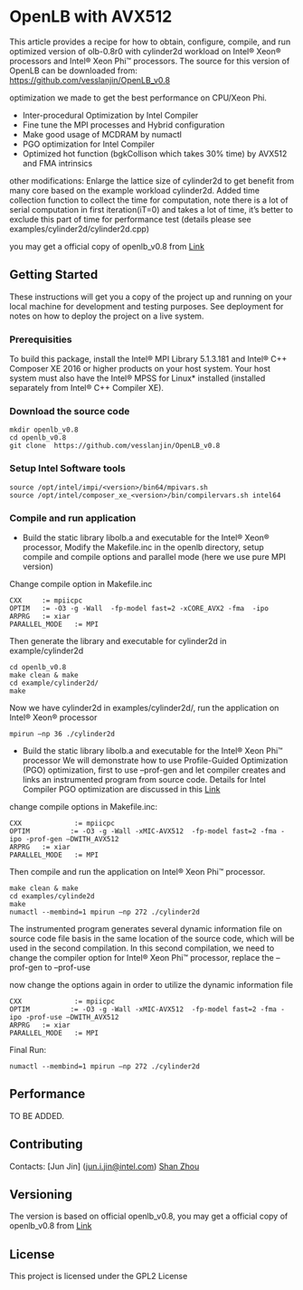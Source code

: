 # OpenLB with AVX512

This article provides a recipe for how to obtain, configure, compile, and run optimized version of olb-0.8r0 with cylinder2d workload on Intel® Xeon® processors and Intel® Xeon Phi™ processors.
The source for this version of OpenLB can be downloaded from: https://github.com/vesslanjin/OpenLB_v0.8

optimization we made to get the best performance on CPU/Xeon Phi.

* Inter-procedural Optimization by Intel Compiler 
* Fine tune the MPI processes and Hybrid configuration
* Make good usage of MCDRAM by numactl 
* PGO optimization for Intel Compiler
* Optimized hot function (bgkCollison which takes 30% time) by AVX512 and FMA intrinsics

other modifications:
Enlarge the lattice size of cylinder2d to get benefit from many core based on the example workload cylinder2d. 
Added time collection function to collect the time for computation, note there is a lot of serial computation in first iteration(iT=0) and takes a lot of time, it’s better to exclude this part of time for performance test (details please see examples/cylinder2d/cylinder2d.cpp)

you may get a official copy of openlb_v0.8 from [Link](http://www.optilb.com/openlb/wp-content/uploads/2013/11/olb-0.8r0.tgz)

## Getting Started

These instructions will get you a copy of the project up and running on your local machine for development and testing purposes. See deployment for notes on how to deploy the project on a live system.

### Prerequisities

To build this package, install the Intel® MPI Library 5.1.3.181 and Intel® C++ Composer XE 2016 or higher products on your host system.  Your host system must also have the Intel® MPSS for Linux* installed (installed separately from Intel® C++ Compiler XE).

### Download the source code

```
mkdir openlb_v0.8
cd openlb_v0.8
git clone  https://github.com/vesslanjin/OpenLB_v0.8
```

### Setup Intel Software tools
```
source /opt/intel/impi/<version>/bin64/mpivars.sh
source /opt/intel/composer_xe_<version>/bin/compilervars.sh intel64
```

### Compile and run application

* Build the static library libolb.a and executable for the Intel® Xeon® processor, Modify the Makefile.inc in the openlb directory, setup compile and compile options and parallel mode (here we use pure MPI version)

Change compile option in Makefile.inc
```
CXX     := mpiicpc
OPTIM   := -O3 -g -Wall  -fp-model fast=2 -xCORE_AVX2 -fma  -ipo
ARPRG   := xiar
PARALLEL_MODE   := MPI

```

Then generate the library and executable for cylinder2d in example/cylinder2d
```
cd openlb_v0.8
make clean & make
cd example/cylinder2d/
make
```

Now we have cylinder2d in examples/cylinder2d/, run the application on Intel® Xeon® processor
```
mpirun –np 36 ./cylinder2d
```

* Build the static library libolb.a and executable for the Intel® Xeon Phi™ processor
We will demonstrate how to use Profile-Guided Optimization (PGO) optimization, first to use –prof-gen and let compiler creates and links an instrumented program from source code. Details for Intel Compiler PGO optimization are discussed in this [Link](https://software.intel.com/en-us/node/512789)

change compile options in Makefile.inc:

```
CXX             := mpiicpc
OPTIM          := -O3 -g -Wall -xMIC-AVX512  -fp-model fast=2 -fma -ipo -prof-gen –DWITH_AVX512
ARPRG   := xiar
PARALLEL_MODE   := MPI
```

Then compile and run the application on Intel® Xeon Phi™ processor.

```
make clean & make
cd examples/cylinde2d
make
numactl --membind=1 mpirun –np 272 ./cylinder2d
```

The instrumented program generates several dynamic information file on source code file basis in the same location of the source code, which will be used in the second compilation. In this second compilation, we need to change the compiler option for Intel® Xeon Phi™ processor, replace the –prof-gen to –prof-use

now change the options again in order to utilize the dynamic information file
```
CXX             := mpiicpc
OPTIM          := -O3 -g -Wall -xMIC-AVX512  -fp-model fast=2 -fma -ipo -prof-use –DWITH_AVX512
ARPRG   := xiar
PARALLEL_MODE   := MPI
```

Final Run:
```
numactl --membind=1 mpirun –np 272 ./cylinder2d
```


## Performance

TO BE ADDED. 


## Contributing

Contacts:
[Jun Jin] (jun.i.jin@intel.com)
[Shan Zhou](shan.zhou@intel.com)

## Versioning

The version is based on official openlb_v0.8, you may get a official copy of openlb_v0.8 from [Link](http://www.optilb.com/openlb/wp-content/uploads/2013/11/olb-0.8r0.tgz)



## License

This project is licensed under the GPL2 License




